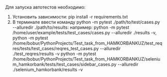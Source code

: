 
Для запуска автотестов необходимо:
1) Установить зависимости: pip install -r requirements.txt
2) В терминале ввести команду python -m pytest ./path/to/test/cases.py --alluredir ./path/to/results:
   например: python -m pytest /home/user/example/tests/test_cases/cases.py --alluredir ./results -v,
    python -m pytest /home/bobur/PythonProjects/Test_task_from_HAMKORBANKUZ/test_reqres/tests/test_cases/reqres_test_cases.py --alluredir ./test_reqres/results -v
   python -m pytest /home/bobur/PythonProjects/Test_task_from_HAMKORBANKUZ/selenium_hamkorbank/tests/test_cases/sidebar_cases.py --alluredir ./selenium_hamkorbank/results -v




